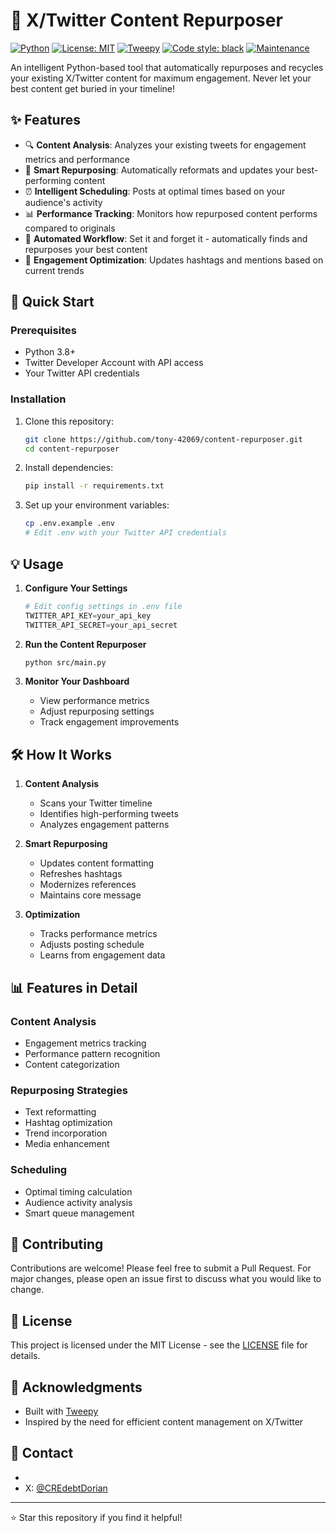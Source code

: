 # 🔄 X/Twitter Content Repurposer

[![Python](https://img.shields.io/badge/python-v3.8+-blue.svg)](https://www.python.org/)
[![License: MIT](https://img.shields.io/badge/License-MIT-yellow.svg)](https://opensource.org/licenses/MIT)
[![Tweepy](https://img.shields.io/badge/Tweepy-4.14.0-blue)](https://www.tweepy.org/)
[![Code style: black](https://img.shields.io/badge/code%20style-black-000000.svg)](https://github.com/psf/black)
[![Maintenance](https://img.shields.io/badge/Maintained%3F-yes-green.svg)](https://github.com/tony-42069/content-repurposer/graphs/commit-activity)

An intelligent Python-based tool that automatically repurposes and recycles your existing X/Twitter content for maximum engagement. Never let your best content get buried in your timeline!

## ✨ Features

- 🔍 **Content Analysis**: Analyzes your existing tweets for engagement metrics and performance
- 🔄 **Smart Repurposing**: Automatically reformats and updates your best-performing content
- ⏰ **Intelligent Scheduling**: Posts at optimal times based on your audience's activity
- 📊 **Performance Tracking**: Monitors how repurposed content performs compared to originals
- 🤖 **Automated Workflow**: Set it and forget it - automatically finds and repurposes your best content
- 🎯 **Engagement Optimization**: Updates hashtags and mentions based on current trends

## 🚀 Quick Start

### Prerequisites

- Python 3.8+
- Twitter Developer Account with API access
- Your Twitter API credentials

### Installation

1. Clone this repository:
   ```bash
   git clone https://github.com/tony-42069/content-repurposer.git
   cd content-repurposer
   ```

2. Install dependencies:
   ```bash
   pip install -r requirements.txt
   ```

3. Set up your environment variables:
   ```bash
   cp .env.example .env
   # Edit .env with your Twitter API credentials
   ```

## 💡 Usage

1. **Configure Your Settings**
   ```python
   # Edit config settings in .env file
   TWITTER_API_KEY=your_api_key
   TWITTER_API_SECRET=your_api_secret
   ```

2. **Run the Content Repurposer**
   ```bash
   python src/main.py
   ```

3. **Monitor Your Dashboard**
   - View performance metrics
   - Adjust repurposing settings
   - Track engagement improvements

## 🛠️ How It Works

1. **Content Analysis**
   - Scans your Twitter timeline
   - Identifies high-performing tweets
   - Analyzes engagement patterns

2. **Smart Repurposing**
   - Updates content formatting
   - Refreshes hashtags
   - Modernizes references
   - Maintains core message

3. **Optimization**
   - Tracks performance metrics
   - Adjusts posting schedule
   - Learns from engagement data

## 📊 Features in Detail

### Content Analysis
- Engagement metrics tracking
- Performance pattern recognition
- Content categorization

### Repurposing Strategies
- Text reformatting
- Hashtag optimization
- Trend incorporation
- Media enhancement

### Scheduling
- Optimal timing calculation
- Audience activity analysis
- Smart queue management

## 🤝 Contributing

Contributions are welcome! Please feel free to submit a Pull Request. For major changes, please open an issue first to discuss what you would like to change.

## 📝 License

This project is licensed under the MIT License - see the [LICENSE](LICENSE) file for details.

## 🙏 Acknowledgments

- Built with [Tweepy](https://www.tweepy.org/)
- Inspired by the need for efficient content management on X/Twitter

## 📧 Contact

- 
- X: [@CREdebtDorian](https://twitter.com/credebtdorian)

---
⭐ Star this repository if you find it helpful!
